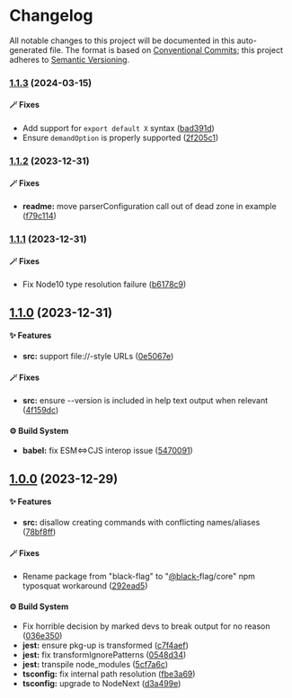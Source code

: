# Changelog

All notable changes to this project will be documented in this auto-generated
file. The format is based on [Conventional Commits][1];
this project adheres to [Semantic Versioning][2].

### [1.1.3][3] (2024-03-15)

#### 🪄 Fixes

- Add support for `export default X` syntax ([bad391d][4])
- Ensure `demandOption` is properly supported ([2f205c1][5])

### [1.1.2][6] (2023-12-31)

#### 🪄 Fixes

- **readme:** move parserConfiguration call out of dead zone in example ([f79c114][7])

### [1.1.1][8] (2023-12-31)

#### 🪄 Fixes

- Fix Node10 type resolution failure ([b6178c9][9])

## [1.1.0][10] (2023-12-31)

#### ✨ Features

- **src:** support file://-style URLs ([0e5067e][11])

#### 🪄 Fixes

- **src:** ensure --version is included in help text output when relevant ([4f159dc][12])

#### ⚙️ Build System

- **babel:** fix ESM<=>CJS interop issue ([5470091][13])

## [1.0.0][14] (2023-12-29)

#### ✨ Features

- **src:** disallow creating commands with conflicting names/aliases ([78bf8ff][15])

#### 🪄 Fixes

- Rename package from "black-flag" to "[@black-][16]flag/core" npm typosquat workaround ([292ead5][17])

#### ⚙️ Build System

- Fix horrible decision by marked devs to break output for no reason ([036e350][18])
- **jest:** ensure pkg-up is transformed ([c7f4aef][19])
- **jest:** fix transformIgnorePatterns ([0548d34][20])
- **jest:** transpile node\_modules ([5cf7a6c][21])
- **tsconfig:** fix internal path resolution ([fbe3a69][22])
- **tsconfig:** upgrade to NodeNext ([d3a499e][23])

[1]: https://conventionalcommits.org
[2]: https://semver.org
[3]: https://github.com/Xunnamius/black-flag/compare/v1.1.2...v1.1.3
[4]: https://github.com/Xunnamius/black-flag/commit/bad391da3019a5743a76ca2e510903f34c84ca53
[5]: https://github.com/Xunnamius/black-flag/commit/2f205c1e8c94d3e6683816e5bbc3ae152e3c83e8
[6]: https://github.com/Xunnamius/black-flag/compare/v1.1.1...v1.1.2
[7]: https://github.com/Xunnamius/black-flag/commit/f79c11476de47bee3fa01e139269393b604b4271
[8]: https://github.com/Xunnamius/black-flag/compare/v1.1.0...v1.1.1
[9]: https://github.com/Xunnamius/black-flag/commit/b6178c9670a95084bca34424e71498f2d29ac48c
[10]: https://github.com/Xunnamius/black-flag/compare/v1.0.0...v1.1.0
[11]: https://github.com/Xunnamius/black-flag/commit/0e5067e2b0913a19bdc6975b50b272bb5872ba98
[12]: https://github.com/Xunnamius/black-flag/commit/4f159dc4b84223dd6b07456c0b50da16d2816bea
[13]: https://github.com/Xunnamius/black-flag/commit/5470091e385ca344e12a280ff95be793742874b8
[14]: https://github.com/Xunnamius/black-flag/compare/d3a499e7aeddf23d392479b2cf99cc98bce8226f...v1.0.0
[15]: https://github.com/Xunnamius/black-flag/commit/78bf8ffb0a6931fb3b131c42ce4b84146bfec842
[16]: https://github.com/black-
[17]: https://github.com/Xunnamius/black-flag/commit/292ead5aa3f18c556d72d714830dcf07b9253e6d
[18]: https://github.com/Xunnamius/black-flag/commit/036e3506edc863da86372163c91dd650d6ac1e87
[19]: https://github.com/Xunnamius/black-flag/commit/c7f4aef48366dc13685fb9805086be52d3561eff
[20]: https://github.com/Xunnamius/black-flag/commit/0548d34f559c3b8ba6d9514f1586aeeb3b382f72
[21]: https://github.com/Xunnamius/black-flag/commit/5cf7a6c79bba3125ce47838e5cfd24a1a08bbd17
[22]: https://github.com/Xunnamius/black-flag/commit/fbe3a699a9063ed7da08311a22fe798672583b0f
[23]: https://github.com/Xunnamius/black-flag/commit/d3a499e7aeddf23d392479b2cf99cc98bce8226f
